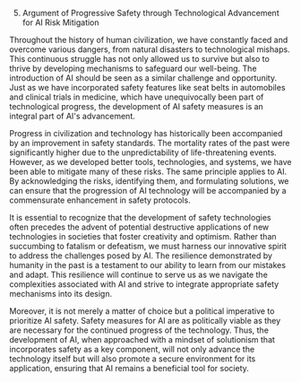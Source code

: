 5. Argument of Progressive Safety through Technological Advancement for AI Risk Mitigation

Throughout the history of human civilization, we have constantly faced and overcome various dangers, from natural disasters to technological mishaps. This continuous struggle has not only allowed us to survive but also to thrive by developing mechanisms to safeguard our well-being. The introduction of AI should be seen as a similar challenge and opportunity. Just as we have incorporated safety features like seat belts in automobiles and clinical trials in medicine, which have unequivocally been part of technological progress, the development of AI safety measures is an integral part of AI's advancement.

Progress in civilization and technology has historically been accompanied by an improvement in safety standards. The mortality rates of the past were significantly higher due to the unpredictability of life-threatening events. However, as we developed better tools, technologies, and systems, we have been able to mitigate many of these risks. The same principle applies to AI. By acknowledging the risks, identifying them, and formulating solutions, we can ensure that the progression of AI technology will be accompanied by a commensurate enhancement in safety protocols.

It is essential to recognize that the development of safety technologies often precedes the advent of potential destructive applications of new technologies in societies that foster creativity and optimism. Rather than succumbing to fatalism or defeatism, we must harness our innovative spirit to address the challenges posed by AI. The resilience demonstrated by humanity in the past is a testament to our ability to learn from our mistakes and adapt. This resilience will continue to serve us as we navigate the complexities associated with AI and strive to integrate appropriate safety mechanisms into its design.

Moreover, it is not merely a matter of choice but a political imperative to prioritize AI safety. Safety measures for AI are as politically viable as they are necessary for the continued progress of the technology. Thus, the development of AI, when approached with a mindset of solutionism that incorporates safety as a key component, will not only advance the technology itself but will also promote a secure environment for its application, ensuring that AI remains a beneficial tool for society.
